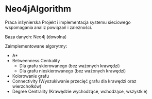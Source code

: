 # Neo4jAlgorithm
Praca inżynierska
Projekt i implementacja systemu sieciowego wspomagania analiz powiązań i zależności.

Baza danych: Neo4j (dowolna)

Zaimplementowane algorytmy:
- A*
- Betweenness Centrality
  - Dla grafu skierowanego (bez ważonych krawędzi)
  - Dla grafu nieskierowanego (bez ważonych krawędzi)
- Kolorowanie grafu
- Connectivity (Wyszukiwanie przecięć grafu dla krawędzi oraz wierzchołków)
- Degree Centrality (Krawędzie wychodzące, wchodzące, wszystkie)
